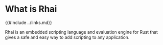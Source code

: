 What is Rhai
============

{{#include ../links.md}}

Rhai is an embedded scripting language and evaluation engine for Rust that gives a safe and easy way
to add scripting to any application.
